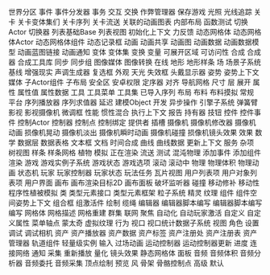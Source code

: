 世界分区
事件
事件分发器
事务
交互
交换
作弊管理器
保存游戏
光照
光线追踪
关卡
关卡变体集们
关卡序列
关卡流送
关联的动画图表
内部布局
函数测试
切换Actor
切换器
列表基础Base
列表视图
初始化上下文
力反馈
动态网格体
动态网格体Actor
动态网格体组件
动态记录框
动画
动画共享
动画图
动画数据
动画数据模型
动画蓝图链接
动画通知
变体
变体集
变换
变量
可展开区域
可访问性
合成
合成器
合成工具库
同步
同步组
图像媒体
图像转换
在线
地形
地形样条
场
场景子系统
基线
增强现实
声调生成器
复选框
外观
天光
失效框
头戴显示器
姿势
姿势上下文
媒体
子Actor组件
子布局
安全区
安卓权限
定序器
对齐
导航网格
尺寸
层
展开
属性
属性值
属性数据
工具
工具菜单
工具集
已导入序列
布局
布料
布料摸拟
常规
平台
序列播放器
序列求值器
延迟
建模Object
开发
异步操作
引擎子系统
弹簧臂
影视
影视摄像机
微调框
性能
惯性混合
执行上下文
报告
持有器
技钮
控件
控件事件
控制Actor
控制器
控制点
控制绑定
提供者
插槽
摄像机
摄像机修改器
摄像机动画
损像机晃动
摄像机淡出
摄像机瞬时动画
摄像机碰撞
损像机镜头效果
效果
数学
数据层
数据表格
文本框
文档
时间合成
曲线
曲线数据
更新上下文
服务
杂项
树视图
样条
样条网格
植物
模拟
正在渲染
流送
测试
混沌物理
添加事件
添加组件
渲染
游戏
游戏实例子系统
游戏状态
游戏选项
滚动
滚动中
物理
物理体积
物理动画
状态机
玩家
玩家控制器
玩家状态
玩法任务
瓦片视图
用户列表项
用户对象列表项
用户界面
画布
画布渲染目标2D
画布面板
破坏监听器
碰撞
移动修补
移动性
程序性植被模拟
类
类型元素接口
类型元素框架
粒子系统
精灵
纹理
组件
组件空间姿势上下文
组合框
组激活件
绘制
缆绳
编辑器
编辑器脚本编写
编辑器脚本编写编写
网格体
网格描述
网格重建
群集
联网
聚焦
自动化
自动玩家激活
自定义
自定义属性
菜单轴点
蒙太奇
虚拟纹理
行为
视口
视口统计数据子系统
视图
角色
设置
调试
调试相机
资产
资产播放器
资产数据
资产标签
资产注册处
资产注册表
资产管理器
轨道组件
轻量级实例
输入
过场动画
运动控制器
运动控制器更新
进度
连接网络
通知
采集
重新播放
量化
镜头效果
静态网格体
面板
音频
音频体积
音频分析器
音频委托
音频采集
顶点绘制
预览
风
骨架
骨骼控制点
高级
默认